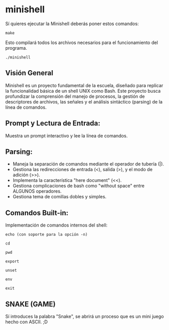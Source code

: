 # minishell

Sí quieres ejecutar la Minishell deberás poner estos comandos:

    make
Esto compilará todos los archivos necesarios para el funcionamiento del programa.

    ./minishell

## Visión General

Minishell es un proyecto fundamental de la escuela, diseñado para replicar la funcionalidad básica de un shell UNIX como Bash. Este proyecto busca profundizar la comprensión del manejo de procesos, la gestión de descriptores de archivos, las señales y el análisis sintáctico (parsing) de la línea de comandos.

## Prompt y Lectura de Entrada: 
Muestra un prompt interactivo y lee la línea de comandos.

## Parsing:

- Maneja la separación de comandos mediante el operador de tubería (|).
- Gestiona las redirecciones de entrada (<), salida (>), y el modo de adición (>>).
- Implementa la característica "here document" (<<).
- Gestiona complicaciones de bash como "without space" entre ALGUNOS operadores.
- Gestiona tema de comillas dobles y simples.

## Comandos Built-in: 

Implementación de comandos internos del shell:

    echo (con soporte para la opción -n)

    cd

    pwd

    export

    unset

    env

    exit

## SNAKE (GAME)
Sí introduces la palabra "Snake", se abrirá un proceso que es un mini juego hecho con ASCII. ;D
    
